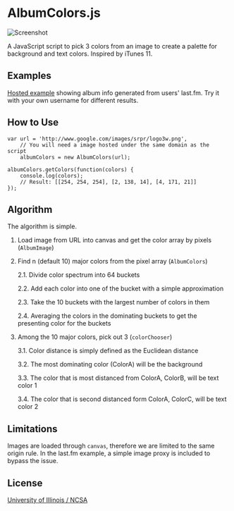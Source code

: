 # AlbumColors.js

![Screenshot](http://chengyin.github.com/albumcolors/screenshot.png)

A JavaScript script to pick 3 colors from an image to create a palette for background and text colors. Inspired by iTunes 11.

## Examples

[Hosted example](http://albumcolors.chengyinliu.com/examples/lastfm?lastfm=willowm) showing album info generated from users' last.fm. Try it with your own username for different results.

## How to Use

	var url = 'http://www.google.com/images/srpr/logo3w.png',
		// You will need a image hosted under the same domain as the script
		albumColors = new AlbumColors(url);

	albumColors.getColors(function(colors) {
		console.log(colors);
		// Result: [[254, 254, 254], [2, 138, 14], [4, 171, 21]]
	});

## Algorithm

The algorithm is simple.

1. Load image from URL into canvas and get the color array by pixels (`AlbumImage`)
 
2. Find n (default 10) major colors from the pixel array (`AlbumColors`)

	2.1. Divide color spectrum into 64 buckets

	2.2. Add each color into one of the bucket with a simple approximation

	2.3. Take the 10 buckets with the largest number of colors in them

	2.4. Averaging the colors in the dominating buckets to get the presenting color for the buckets

3. Among the 10 major colors, pick out 3 (`colorChooser`)

	3.1. Color distance is simply defined as the Euclidean distance

	3.2. The most dominating color (ColorA) will be the background

	3.3. The color that is most distanced from ColorA, ColorB, will be text color 1

	3.4. The color that is second distanced form ColorA, ColorC, will be text color 2

## Limitations

Images are loaded through `canvas`, therefore we are limited to the same origin rule. In the last.fm example, a simple image proxy is included to bypass the issue.
	
## License

[University of Illinois / NCSA](http://opensource.org/licenses/NCSA)
